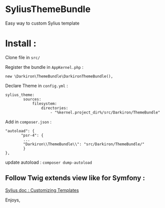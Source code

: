 # SyliusThemeBundle

Easy way to custom Sylius template

Install :
=========

Clone file in `src/`

Register the bundle in `AppKernel.php` :

	new \Darkiron\ThemeBundle\DarkironThemeBundle(),

Declare Theme in `config.yml` :

	sylius_theme:
    	    sources:
                filesystem:
                    directories:
                        - "%kernel.project_dir%/src/Darkiron/ThemeBundle"

Add in `composer.json` :

	"autoload": {
           "psr-4": {
            ...
            "Darkiron\\ThemeBundle\\": "src/Darkiron/ThemeBundle/"
            }
	},

update autoload :  `composer dump-autoload`

Follow Twig extends view like for Symfony :
--------------------------------------------

[Sylius doc : Customizing Templates](http://docs.sylius.org/en/latest/customization/template.html)


Enjoys, 
